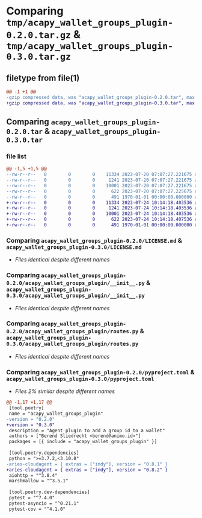 # Comparing `tmp/acapy_wallet_groups_plugin-0.2.0.tar.gz` & `tmp/acapy_wallet_groups_plugin-0.3.0.tar.gz`

## filetype from file(1)

```diff
@@ -1 +1 @@
-gzip compressed data, was "acapy_wallet_groups_plugin-0.2.0.tar", max compression
+gzip compressed data, was "acapy_wallet_groups_plugin-0.3.0.tar", max compression
```

## Comparing `acapy_wallet_groups_plugin-0.2.0.tar` & `acapy_wallet_groups_plugin-0.3.0.tar`

### file list

```diff
@@ -1,5 +1,5 @@
--rw-r--r--   0        0        0    11334 2023-07-20 07:07:27.221675 acapy_wallet_groups_plugin-0.2.0/LICENSE.md
--rw-r--r--   0        0        0     1241 2023-07-20 07:07:27.221675 acapy_wallet_groups_plugin-0.2.0/acapy_wallet_groups_plugin/__init__.py
--rw-r--r--   0        0        0    10001 2023-07-20 07:07:27.221675 acapy_wallet_groups_plugin-0.2.0/acapy_wallet_groups_plugin/routes.py
--rw-r--r--   0        0        0      622 2023-07-20 07:07:27.225675 acapy_wallet_groups_plugin-0.2.0/pyproject.toml
--rw-r--r--   0        0        0      491 1970-01-01 00:00:00.000000 acapy_wallet_groups_plugin-0.2.0/PKG-INFO
+-rw-r--r--   0        0        0    11334 2023-07-24 10:14:18.403536 acapy_wallet_groups_plugin-0.3.0/LICENSE.md
+-rw-r--r--   0        0        0     1241 2023-07-24 10:14:18.403536 acapy_wallet_groups_plugin-0.3.0/acapy_wallet_groups_plugin/__init__.py
+-rw-r--r--   0        0        0    10001 2023-07-24 10:14:18.403536 acapy_wallet_groups_plugin-0.3.0/acapy_wallet_groups_plugin/routes.py
+-rw-r--r--   0        0        0      622 2023-07-24 10:14:18.407536 acapy_wallet_groups_plugin-0.3.0/pyproject.toml
+-rw-r--r--   0        0        0      491 1970-01-01 00:00:00.000000 acapy_wallet_groups_plugin-0.3.0/PKG-INFO
```

### Comparing `acapy_wallet_groups_plugin-0.2.0/LICENSE.md` & `acapy_wallet_groups_plugin-0.3.0/LICENSE.md`

 * *Files identical despite different names*

### Comparing `acapy_wallet_groups_plugin-0.2.0/acapy_wallet_groups_plugin/__init__.py` & `acapy_wallet_groups_plugin-0.3.0/acapy_wallet_groups_plugin/__init__.py`

 * *Files identical despite different names*

### Comparing `acapy_wallet_groups_plugin-0.2.0/acapy_wallet_groups_plugin/routes.py` & `acapy_wallet_groups_plugin-0.3.0/acapy_wallet_groups_plugin/routes.py`

 * *Files identical despite different names*

### Comparing `acapy_wallet_groups_plugin-0.2.0/pyproject.toml` & `acapy_wallet_groups_plugin-0.3.0/pyproject.toml`

 * *Files 2% similar despite different names*

```diff
@@ -1,17 +1,17 @@
 [tool.poetry]
 name = "acapy_wallet_groups_plugin"
-version = "0.2.0"
+version = "0.3.0"
 description = "Agent plugin to add a group id to a wallet"
 authors = ["Berend Sliedrecht <berend@animo.id>"]
 packages = [{ include = "acapy_wallet_groups_plugin" }]
 
 [tool.poetry.dependencies]
 python = ">=3.7.2,<3.10.0"
-aries-cloudagent = { extras = ["indy"], version = "0.8.1" }
+aries-cloudagent = { extras = ["indy"], version = "0.8.2" }
 aiohttp = "^3.8.4"
 marshmallow = "^3.5.1"
 
 [tool.poetry.dev-dependencies]
 pytest = "^7.4.0"
 pytest-asyncio = "^0.21.1"
 pytest-cov = "^4.1.0"
```

